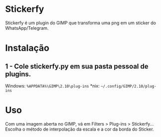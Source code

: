 # Stickerfy
Stickerfy é um plugin do GIMP que transforma uma png em um sticker do WhatsApp/Telegram.

# Instalação
## 1 - Cole stickerfy.py em sua pasta pessoal de plugins.
Windows: ```%APPDATA%\GIMP\2.10\plug-ins``` 
*nix: ```~/.config/GIMP/2.10/plug-ins```

# Uso
Com uma imagem aberta no GIMP, vá em Filters > Plug-ins > Stickerfy...
Escolha o método de interpolação da escala e a cor da borda do Sticker.
